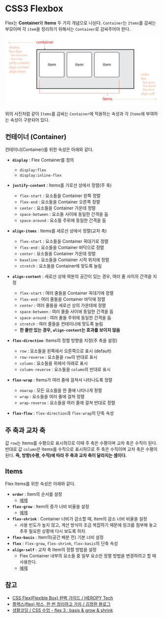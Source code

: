 # CSS3 Flexbox

Flex는 **Container**와 **Items** 두 가지 개념으로 나뉜다. `Container`는 `Items`를 감싸는 부모이며 각 `item`을 정리하기 위해서는 `Container`로 감싸주어야 한다.

![flex](../images/flex.jpg)

위의 사진처럼 같이 `Items`를 감싸는 `Container`에 적용하는 속성과 각 `Items`에 부여하는 속성이 구분되어 있다.

## 컨테이너 (Container)

컨테이너(Container)를 위한 속성은 아래와 같다.

- **`display`** : Flex Container를 정의
  - `display:flex`
  - `display:inline-flex`
- **`justify-content`** : Items를 가로선 상에서 정렬(주 축)

  - `flex-start` : 요소들을 Container 왼쪽 정렬
  - `flex-end` : 요소들을 Container 오른쪽 정렬
  - `center` : 요소들을 Container 가운데 정렬
  - `space-between` : 요소들 사이에 동일한 간격을 둠
  - `space-around` : 요소들 주위에 동일한 간격을 둠

- **`align-items`** : Items를 세로선 상에서 정렬(교차 축)
  - `flex-start` : 요소들을 Container 꼭대기로 정렬
  - `flex-end` : 요소들을 Container 바닥으로 정렬
  - `center` : 요소들을 Container 가운데 정렬
  - `baseline` : 요소들을 Container 시작 위치에 정렬
  - `stretch` : 요소들을 Container에 맞도록 늘림
- **`align-content`** : 세로선 상에 여분의 공간이 있는 경우, 여러 줄 사이의 간격을 지정
  - `flex-start` : 여러 줄들을 Container 꼭대기에 정렬
  - `flex-end` : 여러 줄들을 Container 바닥에 정렬
  - `center` : 여러 줄들을 세로선 상의 가운데에 정렬
  - `space-between` : 여러 줄들 사이에 동일한 간격을 둠
  - `space-around` : 여러 줄들 주위에 동일한 간격을 둠
  - `stretch` : 여러 줄들을 컨테이너에 맞도록 늘림
  - **한 줄만 있는 경우, `align-content`는 효과를 보이지 않음**
- **`flex-direction`**: Items의 정렬 방향을 지정(주 축을 설정)
  - `row` : 요소들을 왼쪽에서 오른쪽으로 표시 (default)
  - `row-reverse` : 요소들을 `row`의 반대로 표시
  - `column` : 요소들을 위에서 아래로 표시
  - `column-reverse` : 요소들을 `column`의 반대로 표시
- **`flex-wrap`** : Items가 여러 줄에 걸쳐서 나타나도록 정렬
  - `nowrap` : 모든 요소들을 한 줄에 나타나게 정렬
  - `wrap` : 요소들을 여러 줄에 걸쳐 정렬
  - `wrap-reverse` : 요소들을 여러 줄에 걸쳐 반대로 정렬
- **`flex-flow`** : `flex-direction`과 `flex-wrap`의 단축 속성

## 주 축과 교차 축

값 `row`는 Items를 수평으로 표시하므로 이때 주 축은 수평이며 교차 축은 수직이 된다. 반대로 값 `column`은 Items를 수직으로 표시하므로 주 축은 수직이며 교차 축은 수평이 된다. **즉, 방향(수평, 수직)에 따라 주 축과 교차 축이 달라지는 셈이다.**

## Items

Flex Items를 위한 속성은 아래와 같다.

- **`order`** : Item의 순서를 설정
  - [예제]([https://codepen.io/hyuns619/pen/mdRZLZZ])
- **`flex-grow`** : Item의 증가 너비 비율을 설정
  - [예제](https://codepen.io/hyuns619/pen/jOyjKbB)
- **`flex-shrink`** : Container 너비가 감소할 때, Item의 감소 너비 비율을 설정
  - 사용 빈도가 높지 않고, 계산 방식이 조금 복잡하기 때문에 링크를 첨부해 놓고 추후 필요한 상황에 다시 보도록 하자.
- **`flex-basis`** : Item의(공간 배분 전) 기본 너비 설정
- **`flex`** : `flex-grow`, `flex-shrink`, `flex-basis`의 단축 속성
- **`align-self`** : 교차 축 Item의 정렬 방법을 설정
  - Flex Container 내부의 요소들 중 일부 요소만 정렬 방법을 변경하려고 할 때 사용한다.
  - [예제](https://codepen.io/hyuns619/pen/MWJMXrV)

## 참고

- [CSS Flex(Flexible Box) 완벽 가이드 / HEROPY Tech](https://heropy.blog/2018/11/24/css-flexible-box/)
- [플렉스(flex) 박스, 한 번 정리하고 가자 / 김정환 블로그](https://jeonghwan-kim.github.io/dev/2020/03/09/flex.html)
- [생활코딩 / CSS 수업 - flex 3 : basis & grow & shrink](https://www.youtube.com/watch?v=pgFyqS4oCIc)
